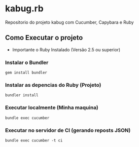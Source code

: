 # kabug.rb
Repositorio do projeto kabug com Cucumber, Capybara e Ruby

## Como Executar o projeto

* Importante o Ruby Instalado (Versão 2.5 ou superior)

### Instalar o Bundler
`
gem install bundler
`

### Instalar as depencias  do Ruby (Projeto)
`
bundler install
`

### Executar localmente (Minha maquina)
`
bundle exec cucumber
`
### Executar no servidor de CI (gerando reposts JSON)
`
bundle exec cucumber -t ci
`
